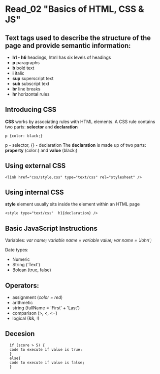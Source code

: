 # Read_02 "Basics of HTML, CSS & JS"

## Text tags used to describe the structure of the page and provide semantic information:

* **h1 - h6** headings, html has six levels of headings
* **p** paragraphs
* **b** bold text 
* **i** italic
* **sup** superscript text 
* **sub** subscript text
* **br** line breaks
* **hr** horizontal rules
  
## Introducing CSS

**CSS** works by associating rules with HTML elements.
A CSS rule contains two parts: **selector** and **declaration**

```p {color: black;}```

p - selector,  {} - declaration
The **declaration** is made up of two parts: **property** (color:) and **value** (black;)

## Using external CSS

```<link href="css/style.css" type="text/css" rel="stylesheet" />```

## Using internal CSS
 
**style** element usually sits inside the <head> element within an HTML page
  
  ```<style type="text/css"  h1{declaration} />```
  
## Basic JavaScript Instructions
  
  Variables: _var name;_
             _variable name = variable value;_
             _var name = 'John';_
  
  Date types:
  * Numeric
  * String ('Text')
  * Bolean (true, false)
  
## Operators:
  
  * assignment (_color = red_)
  * arithmetic
  * string (fullName = 'First' + 'Last')
  * comparison (>, <, <=)
  * logical (&&, !)
  
## Decesion
  
```
  if (score > 5) {
  code to execute if value is true;
  }
  else{
  code to execute if value is false;
  }
```
   

   
  
  
  
  



